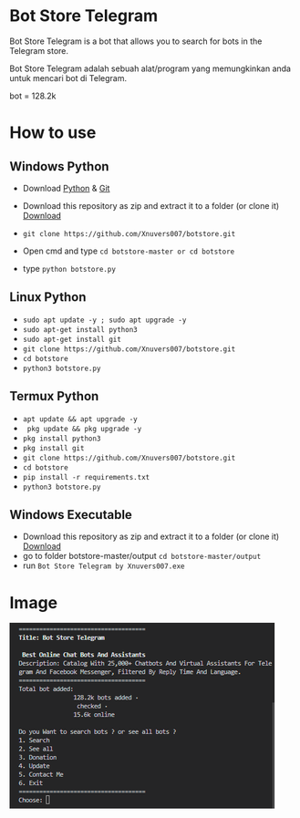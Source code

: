 # Bot Store Telegram

Bot Store Telegram is a bot that allows you to search for bots in the Telegram store.

Bot Store Telegram adalah sebuah alat/program yang memungkinkan anda untuk mencari bot di Telegram.

bot = 128.2k

# How to use

## Windows Python
- Download [Python](https://www.python.org/downloads/) & [Git](https://git-scm.com/downloads)
- Download this repository as zip and extract it to a folder (or clone it) [Download](https://github.com/Xnuvers007/botstore/archive/refs/heads/master.zip)

- ``` git clone https://github.com/Xnuvers007/botstore.git ```
- Open cmd and type ``` cd botstore-master or cd botstore ```
- type ``` python botstore.py ```

## Linux Python
- ``` sudo apt update -y ; sudo apt upgrade -y ```
- ``` sudo apt-get install python3 ```
- ``` sudo apt-get install git ```
- ``` git clone https://github.com/Xnuvers007/botstore.git ```
- ``` cd botstore ```
- ``` python3 botstore.py ```

## Termux Python
- ``` apt update && apt upgrade -y ```
- ``` pkg update && pkg upgrade -y```
- ``` pkg install python3 ```
- ``` pkg install git ```
- ``` git clone https://github.com/Xnuvers007/botstore.git ```
- ``` cd botstore ```
- ``` pip install -r requirements.txt ```
- ``` python3 botstore.py ```

## Windows Executable
- Download this repository as zip and extract it to a folder (or clone it) [Download](https://github.com/Xnuvers007/botstore/archive/refs/heads/master.zip)
- go to folder botstore-master/output ``` cd botstore-master/output ```
- run ``` Bot Store Telegram by Xnuvers007.exe ```

# Image
![Image](./gambar.PNG)

